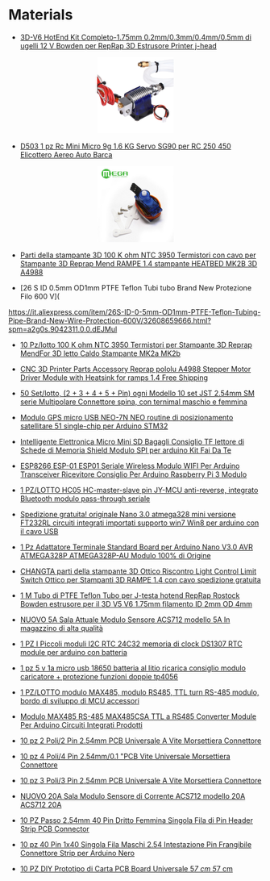 # Materials

- [3D-V6 HotEnd Kit Completo-1.75mm 0.2mm/0.3mm/0.4mm/0.5mm di ugelli 12 V Bowden per RepRap 3D Estrusore Printer j-head](https://it.aliexpress.com/item/E3D-V6-HotEnd-Full-Kit-1-75mm-0-2mm-0-3mm-0-4mm-0-5mm-of/32355949442.html?spm=a2g0s.9042311.0.0.SBRpTn)

<p align="center"><img width="30%" height="auto" src="https://github.com/sandro730/ESP8266/blob/master/materials/images/3D-V6_HotEnd/3D-V6-HotEnd-Kit-Completo_01.jpg"/></p>

- [D503 1 pz Rc Mini Micro 9g 1.6 KG Servo SG90 per RC 250 450 Elicottero Aereo Auto Barca](https://it.aliexpress.com/item/Tower-Pro-Rc-Mini-Micro-9g-1-6KG-Servo-SG90-for-RC-250-450-Helicopter-Airplane/1104513783.html?spm=a2g0s.9042311.0.0.dEJMul)

<p align="center"><img width="30%" height="auto" src="https://github.com/sandro730/ESP8266/blob/master/materials/images/Servo_SG90/Servo-SG90_01.jpg"/></p>


- [Parti della stampante 3D 100 K ohm NTC 3950 Termistori con cavo per Stampante 3D Reprap Mend RAMPE 1.4 stampante HEATBED MK2B 3D A4988](https://it.aliexpress.com/item/1pcs-3d-printer-parts-100K-ohm-NTC-3950-Thermistors-with-cable-for-3D-Printer-Reprap-Mend/32619918084.html?spm=a2g0s.9042311.0.0.dEJMul)


- [26 S ID 0.5mm OD1mm PTFE Teflon Tubi tubo Brand New Protezione Filo 600 V](

https://it.aliexpress.com/item/26S-ID-0-5mm-OD1mm-PTFE-Teflon-Tubing-Pipe-Brand-New-Wire-Protection-600V/32608659666.html?spm=a2g0s.9042311.0.0.dEJMul

- [10 Pz/lotto 100 K ohm NTC 3950 Termistori per Stampante 3D Reprap MendFor 3D letto Caldo Stampante MK2a MK2b](https://it.aliexpress.com/item/10Pcs-lot-100K-ohm-NTC-3950-Thermistors-for-3D-Printer-Reprap-MendFor-3D-Printer-Hot-bed/32237722796.html?spm=a2g0s.9042311.0.0.dEJMul)

- [CNC 3D Printer Parts Accessory Reprap pololu A4988 Stepper Motor Driver Module with Heatsink for ramps 1.4 Free Shipping]()

- [50 Set/lotto, (2 + 3 + 4 + 5 + Pin) ogni Modello 10 set JST 2.54mm SM serie Multipolare Connettore spina, con ternimal maschio e femmina](https://it.aliexpress.com/item/50-Sets-lot-2-3-4-5-6Pin-each-Model-10-sets-JST-2-54mm-SM/32661833265.html?spm=a2g0s.9042311.0.0.9ksg5E)

- [Modulo GPS micro USB NEO-7N NEO routine di posizionamento satellitare 51 single-chip per Arduino STM32](https://it.aliexpress.com/item/GPS-module-micro-USB-NEO-6M-UBLOX-satellite-positioning-51-single-chip-for-Arduino-STM32-routines/32752441283.html?spm=a2g0s.9042311.0.0.0OPGIC)

- [Intelligente Elettronica Micro Mini SD Bagagli Consiglio TF lettore di Schede di Memoria Shield Modulo SPI per arduino Kit Fai Da Te](https://it.aliexpress.com/item/Hot-Sale-Good-Micro-SD-Storage-Board-TF-Card-Reader-Memory-Shield-Module-SPI-for-arduino/32315062721.html?spm=a2g0s.9042311.0.0.0OPGIC)

- [ESP8266 ESP-01 ESP01 Seriale Wireless Modulo WIFI Per Arduino Transceiver Ricevitore Consiglio Per Arduino Raspberry Pi 3 Modulo](https://it.aliexpress.com/item/ESP8266-ESP-01-ESP01-Serial-Wireless-WIFI-Module-For-Arduino-Transceiver-Receiver-Board-For-Arduino-Raspberry/32818329744.html?spm=a2g0s.9042311.0.0.0OPGIC)

- [1 PZ/LOTTO HC05 HC-master-slave pin JY-MCU anti-reverse, integrato Bluetooth modulo pass-through seriale](https://it.aliexpress.com/item/Free-shipping-1PCS-LOT-HC05-HC-05-master-slave-6pin-JY-MCU-anti-reverse-integrated-Bluetooth/32785298743.html?spm=a2g0s.9042311.0.0.0OPGIC)

- [Spedizione gratuita! originale Nano 3.0 atmega328 mini versione FT232RL circuiti integrati importati supporto win7 Win8 per arduino con il cavo USB](https://it.aliexpress.com/item/Free-shipping-Nano-3-0-atmega328-mini-version-of-the-interactive-media-controller-robot-dedicated-for/1869900548.html?spm=a2g0s.9042311.0.0.0OPGIC)

- [1 Pz Adattatore Terminale Standard Board per Arduino Nano V3.0 AVR ATMEGA328P ATMEGA328P-AU Modulo 100% di Origine](https://it.aliexpress.com/item/New-Terminal-Adapter-Board-for-Arduino-Nano-V3-0-AVR-ATMEGA328P-AU-Module/32278702970.html?spm=a2g0s.9042311.0.0.0OPGIC)

- [CHANGTA parti della stampante 3D Ottico Riscontro Light Control Limit Switch Ottico per Stampanti 3D RAMPE 1.4 con cavo spedizione gratuita](https://it.aliexpress.com/item/Free-shipping-Optical-Endstop-Light-Control-Limit-Optical-Switch-for-3D-Printers-RAMPS-1-4/32719651743.html?spm=a2g0s.9042311.0.0.0OPGIC)

- [1 M Tubo di PTFE Teflon Tubo per J-testa hotend RepRap Rostock Bowden estrusore per il 3D V5 V6 1.75mm filamento ID 2mm OD 4mm](https://it.aliexpress.com/item/1M-PTFE-Tube-Teflon-PiPe-to-J-head-hotend-RepRap-Rostock-Bowden-Extruderfor-1-75mm-filament/32535429139.html?spm=a2g0s.9042311.0.0.0OPGIC)

- [NUOVO 5A Sala Attuale Modulo Sensore ACS712 modello 5A In magazzino di alta qualità](https://it.aliexpress.com/item/NEW-5A-Hall-Current-Sensor-Module-ACS712-model-5A-In-stock-high-quality/32811713995.html?spm=a2g0s.9042311.0.0.tQImHi)

- [1 PZ I Piccoli moduli I2C RTC 24C32 memoria di clock DS1307 RTC module per arduino con batteria](https://it.aliexpress.com/item/Free-shipping-20pcs-lot-The-Tiny-RTC-I2C-modules-24C32-memory-DS1307-clock-RTC-module-for/1876368739.html?spm=a2g0s.9042311.0.0.tQImHi)

- [1 pz 5 v 1a micro usb 18650 batteria al litio ricarica consiglio modulo caricatore + protezione funzioni doppie tp4056](https://it.aliexpress.com/item/Free-Shipping-1PCS-5V-Micro-USB-1A-18650-Lithium-Battery-Charging-Board-With-Protection-Charger-Module/32476957358.html?spm=a2g0s.9042311.0.0.tQImHi)

- [1 PZ/LOTTO modulo MAX485, modulo RS485, TTL turn RS-485 modulo, bordo di sviluppo di MCU accessori](https://it.aliexpress.com/item/FREE-SHIPPING-1PCS-LOT-MAX485-module-RS485-module-TTL-turn-RS-485-module-MCU-development-accessories/32262825525.html?spm=a2g0s.9042311.0.0.tQImHi)

- [Modulo MAX485 RS-485 MAX485CSA TTL a RS485 Converter Module Per Arduino Circuiti Integrati Prodotti](https://it.aliexpress.com/item/MAX485-Module-RS-485-TTL-to-RS485-MAX485CSA-Converter-Module-For-Arduino-Integrated-Circuits-Products/32711277223.html?spm=a2g0s.9042311.0.0.tQImHi)

- [10 pz 2 Poli/2 Pin 2.54mm PCB Universale A Vite Morsettiera Connettore](https://it.aliexpress.com/item/10pcs-2-Poles-2-Pin-2-54mm-PCB-Universal-Screw-Terminal-Block-Connector/32774484674.html?spm=a2g0s.9042311.0.0.tQImHi)

- [10 pz 4 Poli/4 Pin 2.54mm/0.1 "PCB Vite Universale Morsettiera Connettore](https://it.aliexpress.com/item/10pcs-4-Poles-4-Pin-2-54mm-0-1-PCB-Universal-Screw-Terminal-Block-Connector/32774516155.html?spm=a2g0s.9042311.0.0.tQImHi)

- [10 pz 3 Poli/3 Pin 2.54mm PCB Universale A Vite Morsettiera Connettore](https://it.aliexpress.com/item/10pcs-3-Poles-3-Pin-2-54mm-PCB-Universal-Screw-Terminal-Block-Connector/32776711319.html?spm=a2g0s.9042311.0.0.tQImHi)

- [NUOVO 20A Sala Modulo Sensore di Corrente ACS712 modello 20A ACS712 20A](https://it.aliexpress.com/item/NEW-20A-Hall-Current-Sensor-Module-ACS712-model-20A-ACS712-20A/32831999370.html?spm=a2g0s.9042311.0.0.tQImHi)

- [10 PZ Passo 2.54mm 40 Pin Dritto Femmina Singola Fila di Pin Header Strip PCB Connector](https://it.aliexpress.com/item/10PCS-2-54mm-40-Pin-Stright-Female-Single-Row-Pin-Header-Strip-PCB-Connector/32786932090.html?spm=a2g0s.9042311.0.0.tQImHi)

- [10 pz 40 Pin 1x40 Singola Fila Maschi 2.54 Intestazione Pin Frangibile Connettore Strip per Arduino Nero](https://it.aliexpress.com/item/10pcs-40-Pin-1x40-Single-Row-Male-2-54-Breakable-Pin-Header-Connector-Strip-for-Arduino/32806313091.html?spm=a2g0s.9042311.0.0.tQImHi)

- [10 PZ DIY Prototipo di Carta PCB Board Universale 5*7 cm 5*7 cm](https://it.aliexpress.com/item/10Pcs-5-x-7-cm-DIY-Prototype-Paper-PCB-Universal-Board-New/1852179981.html?spm=a2g0s.9042311.0.0.tQImHi)
